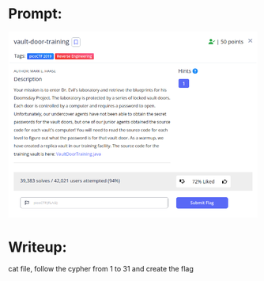 <h1>
  Prompt:
</h1>

![alt text](prompt.png)

<h1>
  Writeup:
</h1>

<p>cat file, follow the cypher from 1 to 31 and create the flag</p>
